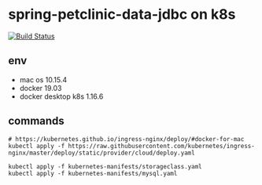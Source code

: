 # spring-petclinic-data-jdbc on k8s

[![Build Status](https://travis-ci.org/11wi/spring-petclinic-data-jdbc.svg?branch=master)](https://travis-ci.org/11wi/spring-petclinic-data-jdbc)

## env
* mac os 10.15.4
* docker 19.03
* docker desktop k8s 1.16.6


## commands

```shell script
# https://kubernetes.github.io/ingress-nginx/deploy/#docker-for-mac
kubectl apply -f https://raw.githubusercontent.com/kubernetes/ingress-nginx/master/deploy/static/provider/cloud/deploy.yaml

kubectl apply -f kubernetes-manifests/storageclass.yaml
kubectl apply -f kubernetes-manifests/mysql.yaml



```
